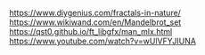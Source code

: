 https://www.diygenius.com/fractals-in-nature/
https://www.wikiwand.com/en/Mandelbrot_set
https://qst0.github.io/ft_libgfx/man_mlx.html
https://www.youtube.com/watch?v=wUlVFYJIUNA
